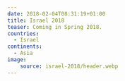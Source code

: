 ```yaml
---
date: 2018-02-04T08:31:19+01:00
title: Israel 2018
teaser: Coming in Spring 2018.
countries: 
  - Israel
continents: 
  - Asia
image:
    source: israel-2018/header.webp
---
```

